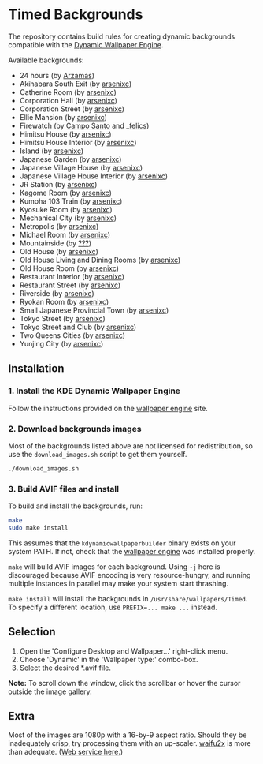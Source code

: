 # Timed Backgrounds

The repository contains build rules for creating dynamic backgrounds compatible
with the [Dynamic Wallpaper
Engine](https://github.com/zzag/plasma5-wallpapers-dynamic).

Available backgrounds:
 * 24 hours (by [Arzamas](https://www.deviantart.com/arzamas/gallery))
 * Akihabara South Exit (by [arsenixc](https://arsenixc.deviantart.com/gallery/))
 * Catherine Room (by [arsenixc](https://arsenixc.deviantart.com/gallery/))
 * Corporation Hall (by [arsenixc](https://arsenixc.deviantart.com/gallery/))
 * Corporation Street (by [arsenixc](https://arsenixc.deviantart.com/gallery/))
 * Ellie Mansion (by [arsenixc](https://arsenixc.deviantart.com/gallery/))
 * Firewatch (by [Campo Santo](https://blog.camposanto.com/post/138965082204/firewatch-launch-wallpaper-when-we-redid-the) and [\_felics](https://www.reddit.com/r/Firewatch/comments/458ohf/i_made_a_night_version_of_the_launch_wallpaper/))
 * Himitsu House (by [arsenixc](https://arsenixc.deviantart.com/gallery/))
 * Himitsu House Interior (by [arsenixc](https://arsenixc.deviantart.com/gallery/))
 * Island (by [arsenixc](https://arsenixc.deviantart.com/gallery/))
 * Japanese Garden (by [arsenixc](https://arsenixc.deviantart.com/gallery/))
 * Japanese Village House (by [arsenixc](https://arsenixc.deviantart.com/gallery/))
 * Japanese Village House Interior (by [arsenixc](https://arsenixc.deviantart.com/gallery/))
 * JR Station (by [arsenixc](https://arsenixc.deviantart.com/gallery/))
 * Kagome Room (by [arsenixc](https://arsenixc.deviantart.com/gallery/))
 * Kumoha 103 Train (by [arsenixc](https://arsenixc.deviantart.com/gallery/))
 * Kyosuke Room (by [arsenixc](https://arsenixc.deviantart.com/gallery/))
 * Mechanical City (by [arsenixc](https://arsenixc.deviantart.com/gallery/))
 * Metropolis (by [arsenixc](https://arsenixc.deviantart.com/gallery/))
 * Michael Room (by [arsenixc](https://arsenixc.deviantart.com/gallery/))
 * Mountainside (by [???](https://imgur.com/a/vqb7Q))
 * Old House (by [arsenixc](https://arsenixc.deviantart.com/gallery/))
 * Old House Living and Dining Rooms (by [arsenixc](https://arsenixc.deviantart.com/gallery/))
 * Old House Room (by [arsenixc](https://arsenixc.deviantart.com/gallery/))
 * Restaurant Interior (by [arsenixc](https://arsenixc.deviantart.com/gallery/))
 * Restaurant Street (by [arsenixc](https://arsenixc.deviantart.com/gallery/))
 * Riverside (by [arsenixc](https://arsenixc.deviantart.com/gallery/))
 * Ryokan Room (by [arsenixc](https://arsenixc.deviantart.com/gallery/))
 * Small Japanese Provincial Town (by [arsenixc](https://arsenixc.deviantart.com/gallery/))
 * Tokyo Street (by [arsenixc](https://arsenixc.deviantart.com/gallery/))
 * Tokyo Street and Club (by [arsenixc](https://arsenixc.deviantart.com/gallery/))
 * Two Queens Cities (by [arsenixc](https://arsenixc.deviantart.com/gallery/))
 * Yunjing City (by [arsenixc](https://arsenixc.deviantart.com/gallery/))

## Installation

### 1. Install the KDE Dynamic Wallpaper Engine

Follow the instructions provided on the [wallpaper
engine](https://github.com/zzag/plasma5-wallpapers-dynamic) site.

### 2. Download backgrounds images

Most of the backgrounds listed above are not licensed for redistribution, so
use the `download_images.sh` script to get them yourself.
```bash
./download_images.sh
```

### 3. Build AVIF files and install

To build and install the backgrounds, run:
```bash
make
sudo make install
```

This assumes that the `kdynamicwallpaperbuilder` binary exists on your system
PATH. If not, check that the [wallpaper
engine](https://github.com/zzag/plasma5-wallpapers-dynamic) was installed
properly.

`make` will build AVIF images for each background. Using `-j` here is
discouraged because AVIF encoding is very resource-hungry, and running multiple
instances in parallel may make your system start thrashing.

`make install` will install the backgrounds in `/usr/share/wallpapers/Timed`.
To specify a different location, use `PREFIX=... make ...` instead.

## Selection

1. Open the 'Configure Desktop and Wallpaper...' right-click menu.
2. Choose 'Dynamic' in the 'Wallpaper type:' combo-box.
3. Select the desired \*.avif file. 

**Note:** To scroll down the window, click the scrollbar or hover the cursor
outside the image gallery.

## Extra

Most of the images are 1080p with a 16-by-9 aspect ratio. Should they be
inadequately crisp, try processing them with an up-scaler.
[waifu2x](https://github.com/nagadomi/waifu2x) is more than adequate. ([Web
service here.](https://waifu2x.udp.jp/))
